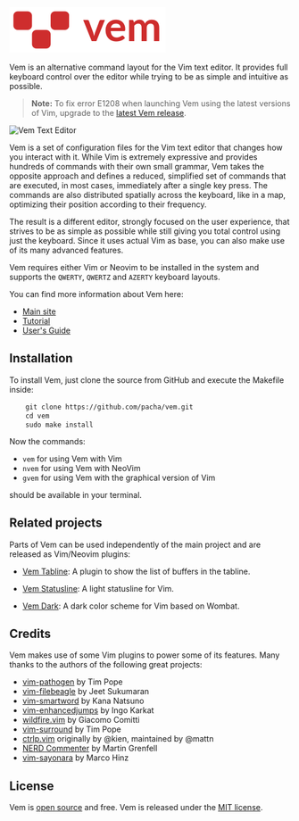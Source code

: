 
![Vem Text Editor](doc/img/vem-logo.png)

Vem is an alternative command layout for the Vim text editor. It provides full
keyboard control over the editor while trying to be as simple and intuitive as
possible.

> **Note:** To fix error E1208 when launching Vem using the latest versions of
> Vim, upgrade to the [latest Vem
> release](https://github.com/pacha/vem/releases/latest).

![Vem Text Editor](doc/img/vem-main-screenshot.png)

Vem is a set of configuration files for the Vim text editor that changes how you
interact with it. While Vim is extremely expressive and provides hundreds of
commands with their own small grammar, Vem takes the opposite approach and
defines a reduced, simplified set of commands that are executed, in most cases,
immediately after a single key press. The commands are also distributed
spatially across the keyboard, like in a map, optimizing their position
according to their frequency.

The result is a different editor, strongly focused on the user experience, that
strives to be as simple as possible while still giving you total control using
just the keyboard. Since it uses actual Vim as base, you can also make use of
its many advanced features.

Vem requires either Vim or Neovim to be installed in the system and supports the
`QWERTY`, `QWERTZ` and `AZERTY` keyboard layouts.

You can find more information about Vem here:

* [Main site](https://www.vem-editor.org)
* [Tutorial](https://www.vem-editor.org/docs/tutorial.html)
* [User's Guide](https://www.vem-editor.org/docs/users-guide/index.html)

Installation
------------

To install Vem, just clone the source from GitHub and execute the Makefile
inside:
```
    git clone https://github.com/pacha/vem.git
    cd vem
    sudo make install
```

Now the commands:

* `vem` for using Vem with Vim
* `nvem` for using Vem with NeoVim
* `gvem` for using Vem with the graphical version of Vim

should be available in your terminal.

Related projects
----------------

Parts of Vem can be used independently of the main project and are released as
Vim/Neovim plugins:

* [Vem Tabline](https://github.com/pacha/vem-tabline): A plugin to show the
  list of buffers in the tabline.

* [Vem Statusline](https://github.com/pacha/vem-statusline): A light
  statusline for Vim.

* [Vem Dark](https://github.com/pacha/vem-dark): A dark color scheme for
  Vim based on Wombat.

Credits
-------

Vem makes use of some Vim plugins to power some of its features. Many
thanks to the authors of the following great projects:

* [vim-pathogen](https://github.com/tpope/vim-pathogen) by Tim Pope
* [vim-filebeagle](https://github.com/jeetsukumaran/vim-filebeagle) by Jeet Sukumaran
* [vim-smartword](https://github.com/kana/vim-smartword) by Kana Natsuno
* [vim-enhancedjumps](https://github.com/inkarkat/vim-EnhancedJumps) by Ingo Karkat
* [wildfire.vim](https://github.com/gcmt/wildfire.vim) by Giacomo Comitti
* [vim-surround](https://github.com/tpope/vim-surround) by Tim Pope
* [ctrlp.vim](https://github.com/ctrlpvim/ctrlp.vim) originally by @kien, maintained by @mattn
* [NERD Commenter](https://github.com/scrooloose/nerdcommenter) by Martin Grenfell
* [vim-sayonara](https://github.com/mhinz/vim-sayonara) by Marco Hinz

License
-------

Vem is [open source](https://github.com/pacha/vem/) and free. Vem is released
under the [MIT license](https://github.com/pacha/vem/blob/master/LICENSE).

